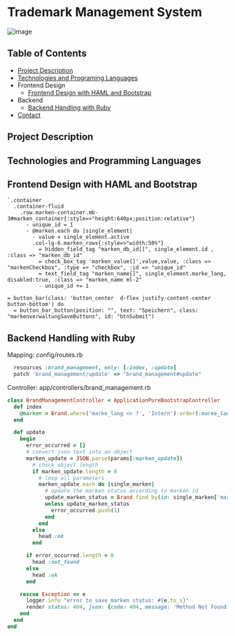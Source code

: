 # Trademark Management System

![image](https://user-images.githubusercontent.com/77357735/183359092-e543def1-480e-44c0-962d-086ab46b95ba.png)

<!-- TABLE OF CONTENTS -->

## Table of Contents

- [Project Description](#project-description)
- [Technologies and Programing Languages](#technologies-and-programming-languages)
- Frontend Design
  - [Frontend Design with HAML and Bootstrap](frontend_design_with_haml_and_bootstrap)
- Backend
  - [Backend Handling with Ruby](#backend-handling-with-ruby)
- [Contact](#contact)

<!-- HOW TO RUN -->
## Project Description

## Technologies and Programming Languages

## Frontend Design with HAML and Bootstrap

````haml
`.container
  .container-fluid
    .row.marken-container.mb-3#marken_container{:style=>"height:640px;position:relative"}
      - unique_id = 1
      - @marken.each do |single_element|
        - value = single_element.active
        .col-lg-6.marken_rows{:style=>"width:50%"}
          = hidden_field_tag "marken_db_id[]", single_element.id , :class => "marken_db_id"
          = check_box_tag 'marken_value[]',value,value, :class => "markenCheckbox", :type => "checkbox", :id => "unique_id"
          = text_field_tag "marken_name[]", single_element.marke_lang, disabled:true, :class => "marken_name ml-2"
          - unique_id += 1

= button_bar(class: 'button_center  d-flex justify-content-center button-bottom') do
  = button_bar_button(position: "", text: "Speichern", class: "markenverwaltungSaveButtons", id: "btnSubmit")
````

## Backend Handling with Ruby

Mapping: config/routes.rb
 <!-- routing for markenverwaltung rails -->
````ruby
  resources :brand_management, only: [:index, :update]
  patch 'brand_management/update' => "brand_management#update"
````
Controller: app/controllers/brand_management.rb
````ruby
class BrandManagementController < ApplicationPureBootstrapController
  def index
    @marken = Brand.where('marke_lang <> ?', 'Intern').order(:marke_lang)
  end

  def update
    begin
      error_occurred = []
      # convert json text into an object
      marken_update = JSON.parse(params[:marken_update])
        # check object length
        if marken_update.length > 0
          # loop all parameters
          marken_update.each do |single_marken|
            # update the marken status according to marken id
            update_marken_status = Brand.find_by(id: single_marken['marken_id'].to_i).update(active: single_marken['marken_status'])
            unless update_marken_status
              error_occurred.push(1)
            end
          end
        else
          head :ok
        end

      if error_occurred.length > 0
        head :not_found
      else
        head :ok
      end

    rescue Exception => e
      logger.info "error to save marken status: #{e.to_s}"
      render status: 404, json: {code: 404, message: 'Method Not Found'}
    end
  end
end

````
